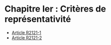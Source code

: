 # Chapitre Ier : Critères de représentativité

* [Article R2121-1](./LEGIARTI000018535848.md)
* [Article R2121-2](./LEGIARTI000018535846.md)
